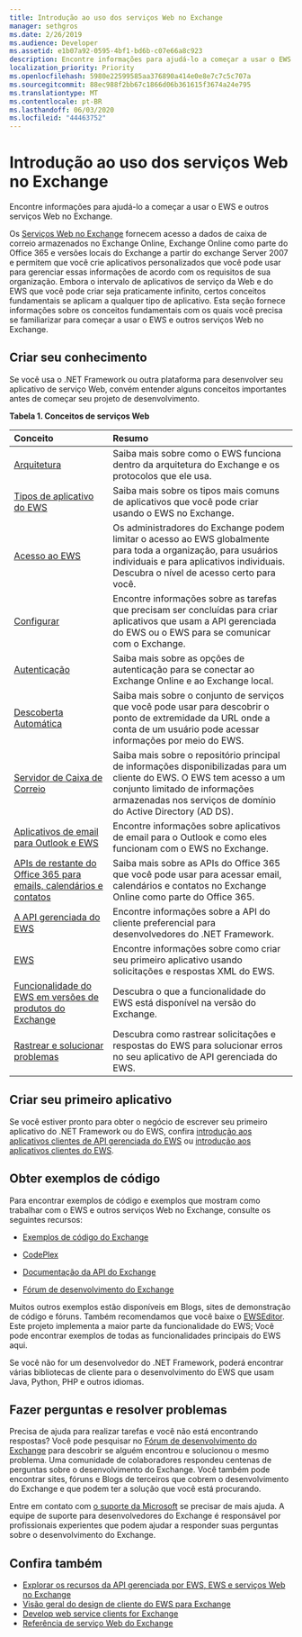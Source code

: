 ```yaml
---
title: Introdução ao uso dos serviços Web no Exchange
manager: sethgros
ms.date: 2/26/2019
ms.audience: Developer
ms.assetid: e1b07a92-0595-4bf1-bd6b-c07e66a8c923
description: Encontre informações para ajudá-lo a começar a usar o EWS e outros serviços Web no Exchange.
localization_priority: Priority
ms.openlocfilehash: 5980e22599585aa376890a414e0e8e7c7c5c707a
ms.sourcegitcommit: 88ec988f2bb67c1866d06b361615f3674a24e795
ms.translationtype: MT
ms.contentlocale: pt-BR
ms.lasthandoff: 06/03/2020
ms.locfileid: "44463752"
---
```

# <a name="start-using-web-services-in-exchange"></a>Introdução ao uso dos serviços Web no Exchange

Encontre informações para ajudá-lo a começar a usar o EWS e outros serviços Web no Exchange.
  
Os [Serviços Web no Exchange](explore-the-ews-managed-api-ews-and-web-services-in-exchange.md) fornecem acesso a dados de caixa de correio armazenados no Exchange Online, Exchange Online como parte do Office 365 e versões locais do Exchange a partir do exchange Server 2007 e permitem que você crie aplicativos personalizados que você pode usar para gerenciar essas informações de acordo com os requisitos de sua organização. Embora o intervalo de aplicativos de serviço da Web e do EWS que você pode criar seja praticamente infinito, certos conceitos fundamentais se aplicam a qualquer tipo de aplicativo. Esta seção fornece informações sobre os conceitos fundamentais com os quais você precisa se familiarizar para começar a usar o EWS e outros serviços Web no Exchange. 
  
## <a name="build-your-knowledge"></a>Criar seu conhecimento
<a name="bk_Knowledge"> </a>

Se você usa o .NET Framework ou outra plataforma para desenvolver seu aplicativo de serviço Web, convém entender alguns conceitos importantes antes de começar seu projeto de desenvolvimento. 
  
**Tabela 1. Conceitos de serviços Web**

|**Conceito**|**Resumo**|
|:-----|:-----|
|[Arquitetura](ews-applications-and-the-exchange-architecture.md) <br/> |Saiba mais sobre como o EWS funciona dentro da arquitetura do Exchange e os protocolos que ele usa.  <br/> |
|[Tipos de aplicativo do EWS](ews-application-types.md) <br/> |Saiba mais sobre os tipos mais comuns de aplicativos que você pode criar usando o EWS no Exchange.  <br/> |
|[Acesso ao EWS](controlling-client-application-access-to-ews-in-exchange.md) <br/> |Os administradores do Exchange podem limitar o acesso ao EWS globalmente para toda a organização, para usuários individuais e para aplicativos individuais. Descubra o nível de acesso certo para você.  <br/> |
|[Configurar](setting-up-your-ews-application.md) <br/> |Encontre informações sobre as tarefas que precisam ser concluídas para criar aplicativos que usam a API gerenciada do EWS ou o EWS para se comunicar com o Exchange.  <br/> |
|[Autenticação](authentication-and-ews-in-exchange.md) <br/> |Saiba mais sobre as opções de autenticação para se conectar ao Exchange Online e ao Exchange local.  <br/> |
|[Descoberta Automática](autodiscover-for-exchange.md) <br/> |Saiba mais sobre o conjunto de serviços que você pode usar para descobrir o ponto de extremidade da URL onde a conta de um usuário pode acessar informações por meio do EWS.  <br/> |
|[Servidor de Caixa de Correio](https://technet.microsoft.com/library/jj150491%28v=exchg.150%29.aspx) <br/> |Saiba mais sobre o repositório principal de informações disponibilizadas para um cliente do EWS. O EWS tem acesso a um conjunto limitado de informações armazenadas nos serviços de domínio do Active Directory (AD DS).  <br/> |
|[Aplicativos de email para Outlook e EWS](mail-apps-for-outlook-and-ews-in-exchange.md) <br/> |Encontre informações sobre aplicativos de email para o Outlook e como eles funcionam com o EWS no Exchange.  <br/> |
|[APIs de restante do Office 365 para emails, calendários e contatos](office-365-rest-apis-for-mail-calendars-and-contacts.md) <br/> |Saiba mais sobre as APIs do Office 365 que você pode usar para acessar email, calendários e contatos no Exchange Online como parte do Office 365.  <br/> |
|[A API gerenciada do EWS](get-started-with-ews-managed-api-client-applications.md) <br/> |Encontre informações sobre a API do cliente preferencial para desenvolvedores do .NET Framework.  <br/> |
|[EWS](get-started-with-ews-client-applications.md) <br/> |Encontre informações sobre como criar seu primeiro aplicativo usando solicitações e respostas XML do EWS.  <br/> |
|[Funcionalidade do EWS em versões de produtos do Exchange](ews-functionality-in-exchange-product-versions.md) <br/> |Descubra o que a funcionalidade do EWS está disponível na versão do Exchange.  <br/> |
|[Rastrear e solucionar problemas](how-to-trace-requests-responses-to-troubleshoot-ews-managed-api-applications.md) <br/> |Descubra como rastrear solicitações e respostas do EWS para solucionar erros no seu aplicativo de API gerenciada do EWS.  <br/> |
   
## <a name="create-your-first-application"></a>Criar seu primeiro aplicativo
<a name="create"> </a>

Se você estiver pronto para obter o negócio de escrever seu primeiro aplicativo do .NET Framework ou do EWS, confira [introdução aos aplicativos clientes de API gerenciada do EWS](get-started-with-ews-managed-api-client-applications.md) ou [introdução aos aplicativos clientes do EWS](get-started-with-ews-client-applications.md).
  
## <a name="get-code-samples"></a>Obter exemplos de código
<a name="samples"> </a>

Para encontrar exemplos de código e exemplos que mostram como trabalhar com o EWS e outros serviços Web no Exchange, consulte os seguintes recursos:
  
- [Exemplos de código do Exchange](https://code.msdn.microsoft.com/exchange)
    
- [CodePlex](http://www.codeplex.com/)
    
- [Documentação da API do Exchange](develop-web-service-clients-for-exchange.md)
    
- [Fórum de desenvolvimento do Exchange](https://social.technet.microsoft.com/Forums/exchange/home?forum=exchangesvrdevelopment)
    
Muitos outros exemplos estão disponíveis em Blogs, sites de demonstração de código e fóruns. Também recomendamos que você baixe o [EWSEditor](http://ewseditor.codeplex.com/). Este projeto implementa a maior parte da funcionalidade do EWS; Você pode encontrar exemplos de todas as funcionalidades principais do EWS aqui.
  
Se você não for um desenvolvedor do .NET Framework, poderá encontrar várias bibliotecas de cliente para o desenvolvimento do EWS que usam Java, Python, PHP e outros idiomas. 
  
## <a name="ask-questions-and-solve-problems"></a>Fazer perguntas e resolver problemas
<a name="questions"> </a>

Precisa de ajuda para realizar tarefas e você não está encontrando respostas? Você pode pesquisar no [Fórum de desenvolvimento do Exchange](https://social.technet.microsoft.com/Forums/exchange/home?forum=exchangesvrdevelopment) para descobrir se alguém encontrou e solucionou o mesmo problema. Uma comunidade de colaboradores respondeu centenas de perguntas sobre o desenvolvimento do Exchange. Você também pode encontrar sites, fóruns e Blogs de terceiros que cobrem o desenvolvimento do Exchange e que podem ter a solução que você está procurando. 
  
Entre em contato com [o suporte da Microsoft](https://support.microsoft.com/) se precisar de mais ajuda. A equipe de suporte para desenvolvedores do Exchange é responsável por profissionais experientes que podem ajudar a responder suas perguntas sobre o desenvolvimento do Exchange. 
  
## <a name="see-also"></a>Confira também

- [Explorar os recursos da API gerenciada por EWS, EWS e serviços Web no Exchange](explore-the-ews-managed-api-ews-and-web-services-in-exchange.md) 
- [Visão geral do design de cliente do EWS para Exchange](ews-client-design-overview-for-exchange.md) 
- [Develop web service clients for Exchange](develop-web-service-clients-for-exchange.md) 
- [Referência de serviço Web do Exchange](../web-service-reference/web-services-reference-for-exchange.md)
    

